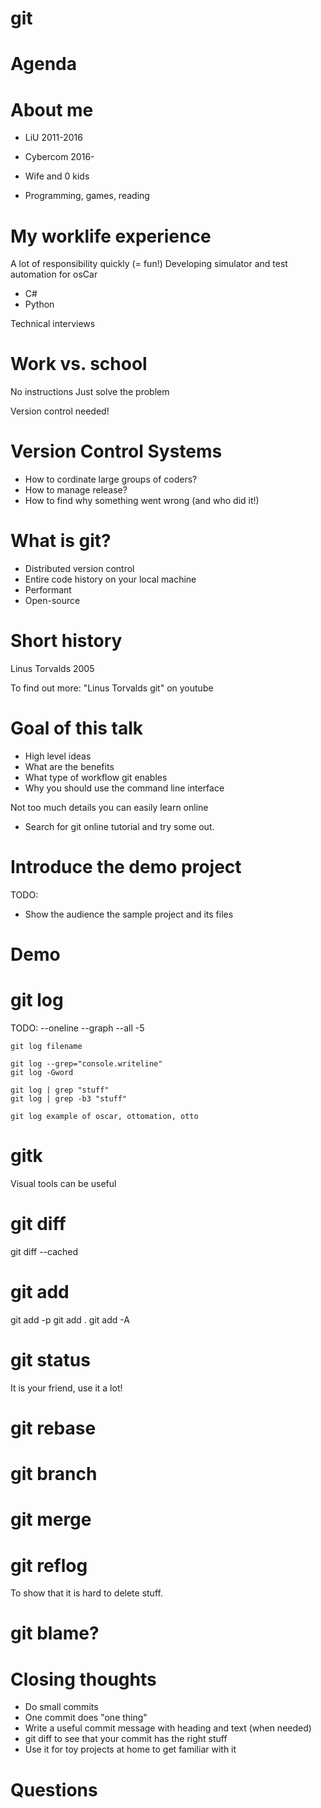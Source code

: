 # git

# Agenda

# About me

 * LiU 2011-2016
 * Cybercom 2016-

 * Wife and 0 kids
 * Programming, games, reading

# My worklife experience

A lot of responsibility quickly (= fun!)
Developing simulator and test automation for osCar
 * C#
 * Python

Technical interviews

# Work vs. school

No instructions
Just solve the problem

Version control needed!


# Version Control Systems

 * How to cordinate large groups of coders?
 * How to manage release?
 * How to find why something went wrong
(and who did it!)

# What is git?

 * Distributed version control
 * Entire code history on your local machine
 * Performant
 * Open-source


# Short history

Linus Torvalds 2005

To find out more: "Linus Torvalds git" on youtube

# Goal of this talk

 * High level ideas
 * What are the benefits
 * What type of workflow git enables
 * Why you should use the command line interface

Not too much details you can easily learn online
 - Search for git online tutorial and try some out.

# Introduce the demo project

TODO:
* Show the audience the sample project and its files


# Demo


# git log

TODO:
    --oneline --graph --all -5

    git log filename

    git log --grep="console.writeline"
    git log -Gword

    git log | grep "stuff"
    git log | grep -b3 "stuff"

    git log example of oscar, ottomation, otto

# gitk

Visual tools can be useful

# git diff

git diff --cached

# git add
git add -p
git add .
git add -A

# git status

It is your friend, use it a lot!

# git rebase

# git branch

# git merge

# git reflog
To show that it is hard to delete stuff.

# git blame?

# Closing thoughts

 * Do small commits
 * One commit does "one thing"
 * Write a useful commit message with heading and text (when needed)
 * git diff to see that your commit has the right stuff
 * Use it for toy projects at home to get familiar with it

# Questions